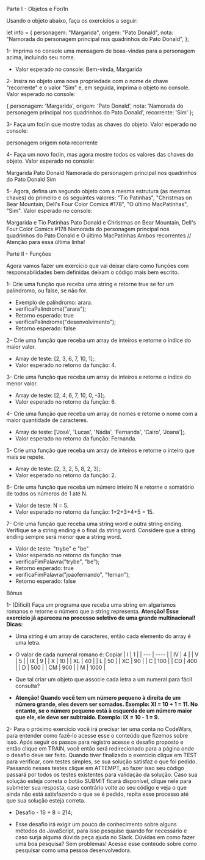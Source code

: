 Parte I - Objetos e For/In

Usando o objeto abaixo, faça os exercícios a seguir:


let info = {
  personagem: "Margarida",
  origem: "Pato Donald",
  nota: "Namorada do personagem principal nos quadrinhos do Pato Donald",
};

1- Imprima no console uma mensagem de boas-vindas para a personagem acima, incluindo seu nome.
- Valor esperado no console: Bem-vinda, Margarida

2- Insira no objeto uma nova propriedade com o nome de chave "recorrente" e o valor "Sim" e, em seguida, imprima o objeto no console.
Valor esperado no console:

  {
    personagem: 'Margarida',
    origem: 'Pato Donald',
    nota: 'Namorada do personagem principal nos quadrinhos do Pato Donald',
    recorrente: 'Sim'
  };

3- Faça um for/in que mostre todas as chaves do objeto.
Valor esperado no console:

  personagem
  origem
  nota
  recorrente

4- Faça um novo for/in, mas agora mostre todos os valores das chaves do objeto.
Valor esperado no console:

  Margarida
  Pato Donald
  Namorada do personagem principal nos quadrinhos do Pato Donald
  Sim

5- Agora, defina um segundo objeto com a mesma estrutura (as mesmas chaves) do primeiro e os seguintes valores: "Tio Patinhas", "Christmas on Bear Mountain, Dell's Four Color Comics #178", "O último MacPatinhas", "Sim".
Valor esperado no console:

Margarida e Tio Patinhas
Pato Donald e Christmas on Bear Mountain, Dell's Four Color Comics #178
Namorada do personagem principal nos quadrinhos do Pato Donald e O último MacPatinhas
Ambos recorrentes // Atenção para essa última linha!


Parte II - Funções


Agora vamos fazer um exercício que vai deixar claro como funções com responsabilidades bem definidas deixam o código mais bem escrito.

1- Crie uma função que receba uma string e retorne true se for um palíndromo, ou false, se não for.
- Exemplo de palíndromo: arara.
- verificaPalindrome("arara");
- Retorno esperado: true
- verificaPalindrome("desenvolvimento");
- Retorno esperado: false

2- Crie uma função que receba um array de inteiros e retorne o índice do maior valor.

- Array de teste: [2, 3, 6, 7, 10, 1];.
- Valor esperado no retorno da função: 4.

3- Crie uma função que receba um array de inteiros e retorne o índice do menor valor.
- Array de teste: [2, 4, 6, 7, 10, 0, -3];.
- Valor esperado no retorno da função: 6.

4- Crie uma função que receba um array de nomes e retorne o nome com a maior quantidade de caracteres.
- Array de teste: ['José', 'Lucas', 'Nádia', 'Fernanda', 'Cairo', 'Joana'];.
- Valor esperado no retorno da função: Fernanda.


5- Crie uma função que receba um array de inteiros e retorne o inteiro que mais se repete.
- Array de teste: [2, 3, 2, 5, 8, 2, 3];.
- Valor esperado no retorno da função: 2.

6- Crie uma função que receba um número inteiro N e retorne o somatório de todos os números de 1 até N.
- Valor de teste: N = 5.
- Valor esperado no retorno da função: 1+2+3+4+5 = 15.

7- Crie uma função que receba uma string word e outra string ending. Verifique se a string ending é o final da string word. Considere que a string ending sempre será menor que a string word.
- Valor de teste: "trybe" e "be"
- Valor esperado no retorno da função: true
- verificaFimPalavra("trybe", "be");
- Retorno esperado: true
- verificaFimPalavra("joaofernando", "fernan");
- Retorno esperado: false

Bônus

1- (Difícil) Faça um programa que receba uma string em algarismos romanos e retorne o número que a string representa.
**Atenção! Esse exercício já apareceu no processo seletivo de uma grande multinacional!
Dicas:**
- Uma string é um array de caracteres, então cada elemento do array é uma letra.
- O valor de cada numeral romano é:
Copiar
     | I   | 1    |
     | --- | ---- |
     | IV  | 4    |
     | V   | 5    |
     | IX  | 9    |
     | X   | 10   |
     | XL  | 40   |
     | L   | 50   |
     | XC  | 90   |
     | C   | 100  |
     | CD  | 400  |
     | D   | 500  |
     | CM  | 900  |
     | M   | 1000 |

- Que tal criar um objeto que associe cada letra a um numeral para fácil consulta?
- **Atenção! Quando você tem um número pequeno à direita de um número grande, eles devem ser somados. Exemplo: XI = 10 + 1 = 11. No entanto, se o número pequeno está à esquerda de um número maior que ele, ele deve ser subtraído. Exemplo: IX = 10 - 1 = 9.**
  
2- Para o próximo exercício você irá precisar ter uma conta no CodeWars, para entender como fazê-lo acesse esse o conteúdo que fizemos sobre isso. Após seguir os passos para registro acesse o desafio proposto e então clique em TRAIN, você então será redirecionado para a página onde o desafio deve ser feito. Quando tiver finalizado o exercício clique em TEST para verificar, com testes simples, se sua solução satisfaz o que foi pedido. Passando nesses testes clique em ATTEMPT, ao fazer isso seu código passará por todos os testes existentes para validação da solução. Caso sua solução esteja correta o botão SUBMIT ficará disponível, clique nele para submeter sua resposta, caso contrário volte ao seu código e veja o que ainda não está satisfazendo o que se é pedido, repita esse processo até que sua solução esteja correta.

- Desafio - 16 + 8 = 214;

- Esse desafio irá exigir um pouco de conhecimento sobre alguns métodos do JavaScript, para isso pesquise quando for necessário e caso surja alguma dúvida peça ajuda no Slack. Dúvidas em como fazer uma boa pesquisa? Sem problemas! Acesse esse conteúdo sobre como pesquisar como uma pessoa desenvolvedora.